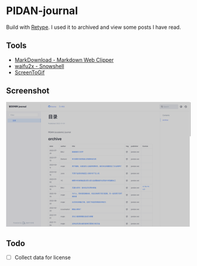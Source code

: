 # PIDAN-journal

Build with [Retype](https://retype.com/). I used it to archived and view some posts I have read.

## Tools

- [MarkDownload - Markdown Web Clipper](https://github.com/deathau/markdownload)
- [waifu2x - Snowshell](https://github.com/YukihoAA/waifu2x_snowshell)
- [ScreenToGif](https://www.screentogif.com)

## Screenshot

![](https://raw.githubusercontent.com/scillidan/repo_cos/main/screenshot/PIDAN-journal.png)

## Todo

- [ ] Collect data for license